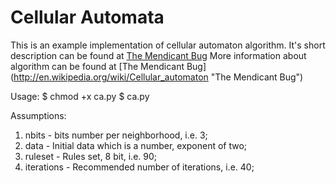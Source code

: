 Cellular Automata
=================

This is an example implementation of cellular automaton algorithm.
It's short description can be found at [The Mendicant Bug](http://mendicantbug.com/2007/10/28/simple-cellular-automata/ "The Mendicant Bug")
More information about algorithm can be found at [The Mendicant Bug] (http://en.wikipedia.org/wiki/Cellular_automaton "The Mendicant Bug")

Usage:
$ chmod +x ca.py
$ ca.py <initial data> <neighbourhood bits> <rules set>

Assumptions:
1. nbits - bits number per neighborhood, i.e. 3;
2. data - Initial data which is a number, exponent of two;
3. ruleset - Rules set, 8 bit, i.e. 90;
4. iterations - Recommended number of iterations, i.e. 40;

